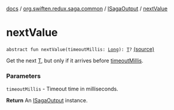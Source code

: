 [docs](../../index.md) / [org.swiften.redux.saga.common](../index.md) / [ISagaOutput](index.md) / [nextValue](./next-value.md)

# nextValue

`abstract fun nextValue(timeoutMillis: `[`Long`](https://kotlinlang.org/api/latest/jvm/stdlib/kotlin/-long/index.html)`): `[`T`](index.md#T)`?` [(source)](https://github.com/protoman92/KotlinRedux/tree/master/common/common-saga/src/main/kotlin/org/swiften/redux/saga/common/CommonSaga.kt#L167)

Get the next [T](index.md#T), but only if it arrives before [timeoutMillis](next-value.md#org.swiften.redux.saga.common.ISagaOutput$nextValue(kotlin.Long)/timeoutMillis).

### Parameters

`timeoutMillis` - Timeout time in milliseconds.

**Return**
An [ISagaOutput](index.md) instance.

